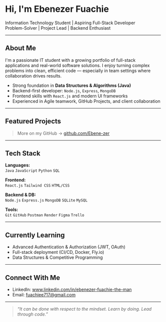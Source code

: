 # Hi, I'm Ebenezer Fuachie 

Information Technology Student | Aspiring Full-Stack Developer  
Problem-Solver | Project Lead | Backend Enthusiast

---

##  About Me

I'm a passionate IT student with a growing portfolio of full-stack applications and real-world software solutions. I enjoy turning complex problems into clean, efficient code — especially in team settings where collaboration drives results.

-  Strong foundation in **Data Structures & Algorithms (Java)**
-  Backend-first developer: `Node.js`, `Express`, `MongoDB`
-  Frontend skills with `React.js` and modern UI frameworks
-  Experienced in Agile teamwork, GitHub Projects, and client collaboration

---

##  Featured Projects

> More on my GitHub → [github.com/Ebene-zer](https://github.com/Ebene-zer)

---

##  Tech Stack

**Languages:**  
`Java` `JavaScript` `Python` `SQL` 

**Frontend:**  
`React.js` `Tailwind CSS` `HTML/CSS`

**Backend & DB:**  
`Node.js` `Express.js` `MongoDB` `SQLite` `MySQL`

**Tools:**  
`Git` `GitHub` `Postman` `Render` `Figma` `Trello`

---

##  Currently Learning

- Advanced Authentication & Authorization (JWT, OAuth)
- Full-stack deployment (CI/CD, Docker, Fly.io)
- Data Structures & Competitive Programming

---

##  Connect With Me

-  LinkedIn: www.linkedin.com/in/ebenezer-fuachie-the-man
-  Email: fuachiee717@gmail.com

---

> _“It can be done with respect to the mindset. Learn by doing. Lead through code.”_
